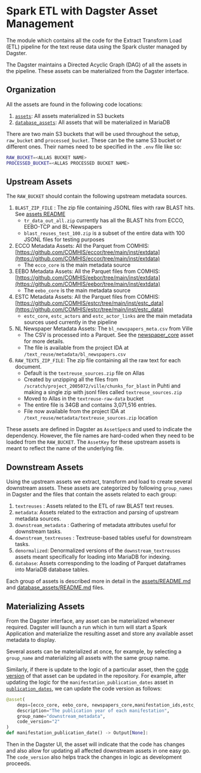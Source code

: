 # Spark ETL with Dagster Asset Management

The module which contains all the code for the Extract Transform Load (ETL) pipeline for the text reuse data using the Spark cluster managed by Dagster.

The Dagster maintains a Directed Acyclic Graph (DAG) of all the assets in the pipeline. These assets can be materialized from the Dagster interface.

## Organization

All the assets are found in the following code locations:

1. [`assets`](./assets/): All assets materialized in S3 buckets
2. [`database_assets`](./database_assets/): All assets that will be materialized in MariaDB

There are two main S3 buckets that will be used throughout the setup, `raw_bucket` and `processed_bucket`. These can be the same S3 bucket or different ones. Their names need to be specified in the `.env` file like so:

```bash
RAW_BUCKET=<ALLAS BUCKET NAME>
PROCESSED_BUCKET=<ALLAS PROCESSED BUCKET NAME>
```


## Upstream Assets

The `RAW_BUCKET` should contain the following upstream metadata sources.

1. `BLAST_ZIP_FILE` : The zip file containing JSONL files with raw BLAST hits. See [assets README](./assets/README.md)
   - `tr_data_out_all.zip` currently has all the BLAST hits from ECCO, EEBO-TCP and BL-Newspapers
   - `blast_reuses_test_100.zip` is a subset of the entire data with 100 JSONL files for testing purposes  
2. ECCO Metadata Assets: All the Parquet from COMHIS: [https://github.com/COMHIS/eccor/tree/main/inst/extdata](https://github.com/COMHIS/eccor/tree/main/inst/extdata) 
    - The `ecco_core` is the main metadata source
3. EEBO Metadata Assets: All the Parquet files from COMHIS: [https://github.com/COMHIS/eebor/tree/main/inst/extdata](https://github.com/COMHIS/eebor/tree/main/inst/extdata)
    - The `eebo_core` is the main metadata source
4. ESTC Metadata Assets: All the Parquet files from COMHIS: [https://github.com/COMHIS/estcr/tree/main/inst/estc_data](https://github.com/COMHIS/estcr/tree/main/inst/estc_data) 
    - `estc_core`, `estc_actors` and `estc_actor_links` are the main metadata sources used currently in the pipeline
5. NL Newspaper Metadata Assets: The `bl_newspapers_meta.csv` from Ville
   - The CSV is processed into a Parquet. See the [newspaper_core](./assets/upstream_metadata.py#L17) asset for more details.
   - The file is available from the project IDA at `/text_reuse/metadata/bl_newspapers.csv`
6. `RAW_TEXTS_ZIP_FILE`: The zip file containing all the raw text for each document. 
    - Default is the `textreuse_sources.zip` file on Allas
    - Created by unzipping all the files from `/scratch/project_2005072/ville/chunks_for_blast` in Puhti and making a single zip with jsonl files called `textreuse_sources.zip`
    - Moved to Allas in the `textreuse-raw-data` bucket
    - The entire file is 34GB and contains 3,071,516 entries.
    - File now available from the project IDA at `/text_reuse/metadata/textreuse_sources.zip` location

These assets are defined in Dagster as `AssetSpec`s and used to indicate the dependency. However, the file names are hard-coded when they need to be loaded from the `RAW_BUCKET`. The `AssetKey` for these upstream assets is meant to reflect the name of the underlying file. 

## Downstream Assets  

Using the upstream assets we extract, transform and load to create several downstream assets. These assets are categorized by following `group_names` in Dagster and the files that contain the assets related to each group:

1. `textreuses` : Assets related to the ETL of raw BLAST text reuses.
2. `metadata`: Assets related to the extraction and parsing of upstream metadata sources.
3. `downstream_metadata` : Gathering of metadata attributes useful for downstream tasks.
4. `downstream_textreuses` : Textreuse-based tables useful for downstream tasks.
5. `denormalized`: Denormalized versions of the `downstream_textreuses` assets meant specifically for loading into MariaDB for indexing.
6. `database`: Assets corresponding to the loading of Parquet dataframes into MariaDB database tables.

Each group of assets is described more in detail in the [assets/README.md](./assets/README.md) and [database_assets/README.md](./database_assets/README.md) files.

## Materializing Assets

From the Dagster interface, any asset can be materialized whenever required. Dagster will launch a run which in turn will start a Spark Application and materialize the resulting asset and store any available asset metadata to display.

Several assets can be materialized at once, for example, by selecting a `group_name` and materializing all assets with the same group name.

Similarly, if there is update to the logic of a particular asset, then the [code version](https://docs.dagster.io/concepts/assets/software-defined-assets#asset-code-versions) of that asset can be updated in the repository. For example, after updating the logic for the `manifestation_publication_dates` asset in [`publication_dates`](./assets/publication_date.py), we can update the code version as follows:

```python
@asset(
    deps=[ecco_core, eebo_core, newspapers_core,manifestation_ids,estc_core,"edition_ids","edition_mapping"],
    description="The publication year of each manifestation",
    group_name="downstream_metadata",
    code_version="2"
)
def manifestation_publication_date() -> Output[None]:
```

Then in the Dagster UI, the asset will indicate that the code has changes and also allow for updating all affected downstream assets in one easy go. The `code_version` also helps track the changes in logic as development proceeds.
